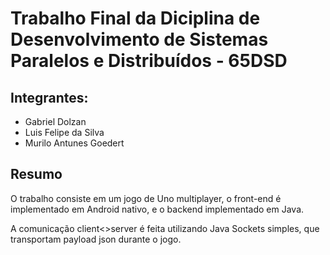 # Trabalho Final da Diciplina de Desenvolvimento de Sistemas Paralelos e Distribuídos - 65DSD

## Integrantes:

- Gabriel Dolzan
- Luis Felipe da Silva
- Murilo Antunes Goedert

## Resumo

O trabalho consiste em um jogo de Uno multiplayer, o front-end é implementado em Android nativo, e o backend implementado em Java.

A comunicação client<>server é feita utilizando Java Sockets simples, que transportam payload json durante o jogo.



